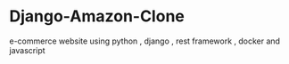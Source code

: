# Django-Amazon-Clone
e-commerce website using python , django , rest framework , docker and javascript
